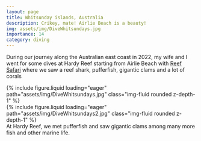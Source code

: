 ```yaml
---
layout: page
title: Whitsunday islands, Australia
description: Crikey, mate! Airlie Beach is a beauty! 
img: assets/img/DiveWhitsundays.jpg
importance: 14
category: diving
---
```


During our journey along the Australian east coast in 2022, my wife and I went for some dives at Hardy Reef starting from Airlie Beach with [Reef Safari](https://www.reefsafari.com) where we saw a reef shark, pufferfish, gigantic clams and a lot of corals

<div class="row mt-3">
    <div class="col-sm mt-3 mt-md-0">
        {% include figure.liquid loading="eager" path="assets/img/DiveWhitsundays.jpg" class="img-fluid rounded z-depth-1" %}
    </div>
    <div class="col-sm mt-3 mt-md-0">
        {% include figure.liquid loading="eager" path="assets/img/DiveWhitsundays2.jpg" class="img-fluid rounded z-depth-1" %}
    </div>
</div>
<div class="caption">
    At Hardy Reef, we met pufferfish and saw gigantic clams among many more fish and other marine life.
</div>
